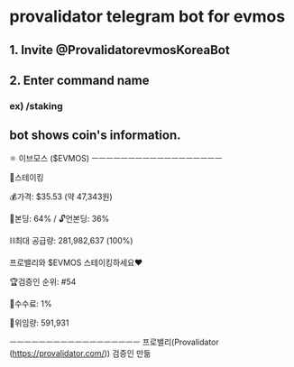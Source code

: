 

# provalidator telegram bot for evmos



## 1. Invite @ProvalidatorevmosKoreaBot

## 2. Enter command name 

### ex) /staking

## bot shows coin's information.
⚛️ 이브모스 ($EVMOS)
ㅡㅡㅡㅡㅡㅡㅡㅡㅡㅡㅡㅡㅡㅡㅡㅡㅡㅡ

🥩스테이킹

💰가격: $35.53 (약 47,343원)

🔐본딩: 64% / 🔓언본딩: 36%

⛓️최대 공급량: 281,982,637 (100%)

프로밸리와 $EVMOS 스테이킹하세요❤️ 

🏆검증인 순위: #54

🔖수수료: 1%

🤝위임량: 591,931

ㅡㅡㅡㅡㅡㅡㅡㅡㅡㅡㅡㅡㅡㅡㅡㅡㅡㅡ
프로밸리(Provalidator (https://provalidator.com/)) 검증인 만듦
